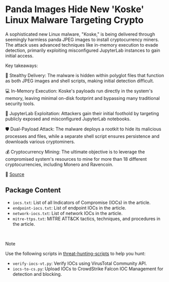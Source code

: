 # Panda Images Hide New 'Koske' Linux Malware Targeting Crypto

A sophisticated new Linux malware, "Koske," is being delivered through seemingly harmless panda JPEG images to install cryptocurrency miners. The attack uses advanced techniques like in-memory execution to evade detection, primarily exploiting misconfigured JupyterLab instances to gain initial access.

Key takeaways:

🐼 Stealthy Delivery: The malware is hidden within polyglot files that function as both JPEG images and shell scripts, making initial detection difficult.

💻 In-Memory Execution: Koske's payloads run directly in the system's memory, leaving minimal on-disk footprint and bypassing many traditional security tools.

🔬 JupyterLab Exploitation: Attackers gain their initial foothold by targeting publicly exposed and misconfigured JupyterLab notebooks.

🛡️ Dual-Payload Attack: The malware deploys a rootkit to hide its malicious processes and files, while a separate shell script ensures persistence and downloads various cryptominers.

💰 Cryptocurrency Mining: The ultimate objective is to leverage the compromised system's resources to mine for more than 18 different cryptocurrencies, including Monero and Ravencoin.

🔗 [Source](https://www.aquasec.com/blog/ai-generated-malware-in-panda-image-hides-persistent-linux-threat/)

## Package Content

- `iocs.txt`: List of all Indicators of Compromise (IOCs) in the article.
- `endpoint-iocs.txt`: List of endpoint IOCs in the article.
- `network-iocs.txt`: List of network IOCs in the article.
- `mitre-ttps.txt`: MITRE ATT&CK tactics, techniques, and procedures in the article.

<br>

> [!NOTE]
> Use the following scripts in [threat-hunting-scripts](../../threat-hunting-scripts/) to help you hunt:
>
> - `verify-iocs-vt.py`: Verify IOCs using VirusTotal Community API.
> - `iocs-to-cs.py`: Upload IOCs to CrowdStrike Falcon IOC Management for detection and blocking.
